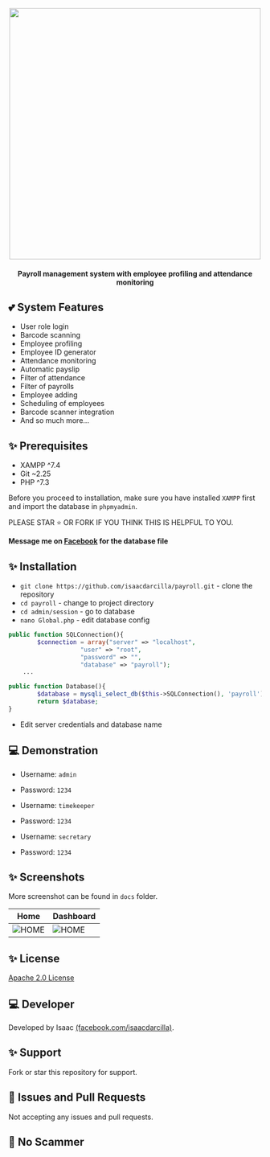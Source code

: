 <p align="center"><img src="https://events.nokidhungry.org/wp-content/uploads/2018/01/Payroll-Final-Logo.png" width="500"></p>

<h4 align="center">Payroll management system with employee profiling and attendance monitoring</h4>
  
## 💕 System Features   
 
* User role login 
* Barcode scanning
* Employee profiling
* Employee ID generator
* Attendance monitoring
* Automatic payslip
* Filter of attendance
* Filter of payrolls
* Employee adding
* Scheduling of employees
* Barcode scanner integration
* And so much more... 

## ✨ Prerequisites

* XAMPP ^7.4
* Git ~2.25
* PHP ^7.3

Before you proceed to installation, make sure you have installed `XAMPP` first and import the database in `phpmyadmin`.

PLEASE STAR ⭐ OR FORK IF YOU THINK THIS IS HELPFUL TO YOU.

**Message me on [Facebook](https://web.facebook.com/isaacdarcilla) for the database file**

## ✨ Installation
 
* `git clone https://github.com/isaacdarcilla/payroll.git` - clone the repository
* `cd payroll` - change to project directory
* `cd admin/session` - go to database 
* `nano Global.php` - edit database config

```php
public function SQLConnection(){
		$connection = array("server" => "localhost", 
				    "user" => "root", 
				    "password" => "", 
				    "database" => "payroll");
    ...
```

```php
public function Database(){
		$database = mysqli_select_db($this->SQLConnection(), 'payroll');
		return $database;
}
```

* Edit server credentials and database name
 
## 💻 Demonstration

* Username: `admin`
* Password: `1234`

* Username: `timekeeper`
* Password: `1234` 

* Username: `secretary`
* Password: `1234`

## ✨ Screenshots

More screenshot can be found in ```docs``` folder.

Home  | Dashboard
------------- | -------------
![HOME](https://github.com/isaacdarcilla/payroll/blob/master/docs/Screenshot_2019-09-15%20Profiling%20and%20Payroll%20Management%20System(1).png) | ![HOME](https://github.com/isaacdarcilla/payroll/blob/master/docs/Screenshot_2019-09-15%20Profiling%20and%20Payroll%20Management%20System(11).png)

## ✨ License

[Apache 2.0 License](https://github.com/isaacdarcilla/DesktopQuery/blob/master/LICENSE)

## 💻 Developer

Developed by Isaac [(facebook.com/isaacdarcilla)](https://web.facebook.com/isaacdarcilla).

## ✨ Support

Fork or star this repository for support.

## 🐞 Issues and Pull Requests

Not accepting any issues and pull requests. 

## 🚫 No Scammer
